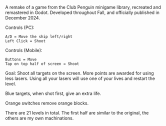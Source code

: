 A remake of a game from the Club Penguin minigame library, recreated and remastered in Godot. Developed throughout Fall, and officially published in December 2024.

Controls (PC):

    A/D = Move the ship left/right
    Left Click = Shoot

Controls (Mobile):

    Buttons = Move
    Tap on top half of screen = Shoot

Goal: Shoot all targets on the screen. More points are awarded for using less lasers. Using all your lasers will use one of your lives and restart the level.

Blue targets, when shot first, give an extra life.

Orange switches remove orange blocks.

There are 21 levels in total. The first half are similar to the original, the others are my own machinations.
